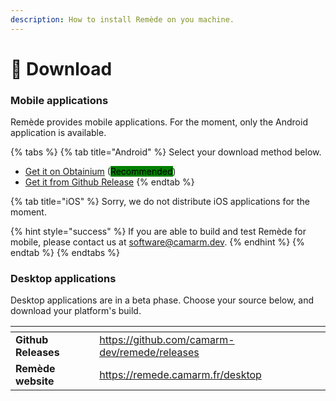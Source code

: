 ```yaml
---
description: How to install Remède on you machine.
---
```


# 📱 Download

### Mobile applications

Remède provides mobile applications. For the moment, only the Android application is available.

{% tabs %}
{% tab title="Android" %}
Select your download method below.

* [Get it on Obtainium](https://url.camarm.fr/remedeobtainium) (<mark style="background-color:green;">Recommended</mark>)
* [Get it from Github Release](https://github.com/camarm-dev/remede/releases)
{% endtab %}

{% tab title="iOS" %}
Sorry, we do not distribute iOS applications for the moment.

{% hint style="success" %}
If you are able to build and test Remède for mobile, please contact us at [software@camarm.dev](mailto:software@camarm.dev).
{% endhint %}
{% endtab %}
{% endtabs %}



### Desktop applications

Desktop applications are in a beta phase. Choose your source below, and download your platform's build.

<table data-view="cards"><thead><tr><th></th><th data-hidden data-card-target data-type="content-ref"></th></tr></thead><tbody><tr><td><strong>Github Releases</strong></td><td><a href="https://github.com/camarm-dev/remede/releases">https://github.com/camarm-dev/remede/releases</a></td></tr><tr><td><strong>Remède website</strong></td><td><a href="https://remede.camarm.fr/desktop">https://remede.camarm.fr/desktop</a></td></tr></tbody></table>





